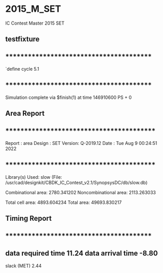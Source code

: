 # 2015_M_SET
IC Contest Master 2015 SET
  
## testfixture  
## ***************************************
`define cycle 5.1
## ***************************************
Simulation complete via $finish(1) at time 146910600 PS + 0

## Area Report
## ****************************************
Report : area
Design : SET
Version: Q-2019.12
Date   : Tue Aug  9 00:24:51 2022
## ****************************************

Library(s) Used:
    slow (File: /usr/cad/designkit/CBDK_IC_Contest_v2.1/SynopsysDC/db/slow.db)
    
Combinational area:               2780.341202
Noncombinational area:            2113.263033

Total cell area:                  4893.604234
Total area:                      49693.830217


## Timing Report
## ***************************************
  data required time                                 11.24
  data arrival time                                  -8.80
  -----------------------------------------------------------
  slack (MET)                                         2.44
